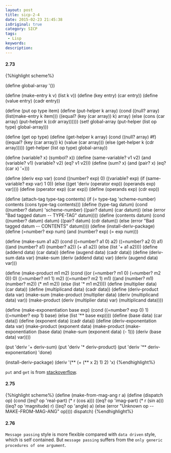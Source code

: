 ```yaml
---
layout: post
title: sicp-2-4
date: 2015-02-23 21:45:38
isOriginal: true
category: SICP
tags:
 - Lisp
keywords: 
description: 
---
```


#### 2.73

{%highlight scheme%}

(define global-array '())

(define (make-entry k v) (list k v))
(define (key entry) (car entry))
(define (value entry) (cadr entry))

(define (put op type item)
  (define (put-helper k array)
    (cond ((null? array) (list(make-entry k item)))
          ((equal? (key (car array)) k) array)
          (else (cons (car array) (put-helper k (cdr array))))))
  (set! global-array (put-helper (list op type) global-array)))

(define (get op type)
  (define (get-helper k array)
    (cond ((null? array) #f)
          ((equal? (key (car array)) k) (value (car array)))
          (else (get-helper k (cdr array)))))
  (get-helper (list op type) global-array))

(define (variable? x) (symbol? x))
(define (same-variable? v1 v2)
  (and (variable? v1) (variable? v2) (eq? v1 v2)))
(define (sum? x)
  (and (pair? x) (eq? (car x) '+)))

(define (deriv exp var)
   (cond ((number? exp) 0)
         ((variable? exp) (if (same-variable? exp var) 1 0))
         (else ((get 'deriv (operator exp)) (operands exp)
                                            var))))
(define (operator exp) (car exp))
(define (operands exp) (cdr exp))

(define (attach-tag type-tag contents)
  (if (= type-tag 'scheme-number)
      contents
      (cons type-tag contents)))
(define (type-tag datum)
  (cond ((number? datum) 'scheme-number)
        ((pair? datum) (car datum))
        (else (error "Bad tagged datum -- TYPE-TAG" datum))))
(define (contents datum)
  (cond ((number? datum) datum)
        ((pair? datum) (cdr datum))
        (else (error "Bad tagged datum -- CONTENTS" datum))))
(define (install-deriv-package)
  (define (=number? exp num)
    (and (number? exp) (= exp num)))

  (define (make-sum a1 a2)
    (cond ((=number? a1 0) a2)
          ((=number? a2 0) a1)
          ((and (number? a1) (number? a2)) (+ a1 a2))
          (else (list '+ a1 a2))))
  (define (addend data) (car data))
  (define (augend data) (cadr data))
  (define (deriv-sum data var)
    (make-sum (deriv (addend data) var)
              (deriv (augend data) var)))

  (define (make-product m1 m2)
    (cond ((or (=number? m1 0) (=number? m2 0)) 0)
          ((=number? m1 1) m2)
          ((=number? m2 1) m1)
          ((and (number? m1) (number? m2)) (* m1 m2))
          (else (list '* m1 m2))))
  (define (multiplier data) (car data))
  (define (multiplicand data) (cadr data))
  (define (deriv-product data var)
    (make-sum
     (make-product (multiplier data)
                   (deriv (multiplicand data) var))
     (make-product (deriv (multiplier data) var)
                   (multiplicand data))))

  (define (make-exponentiation base exp)
    (cond ((=number? exp 0) 1)
          ((=number? exp 1) base)
          (else (list '** base exp))))
  (define (base data) (car data))
  (define (exponent data) (cadr data))
  (define (deriv-exponentation data var)
    (make-product
     (exponent data)
     (make-product
      (make-exponentiation (base data)
                           (make-sum (exponent data) (- 1)))
      (deriv (base data) var))))

  (put 'deriv '+ deriv-sum)
  (put 'deriv '* deriv-product)
  (put 'deriv '** deriv-exponentation)
  'done)

(install-deriv-package)
(deriv '(** (+ (** x 2) 1) 2) 'x)
{%endhighlight%}

`put` and `get` is from [stackoverflow][1].

#### 2.75
{%highlight scheme%}
(define (make-from-mag-ang r a)
  (define (dispatch op)
    (cond ((eq? op 'real-part) (* r (cos a)))
          ((eq? op 'imag-part) (* r (sin a)))
          ((eq? op 'magnitude) r)
          ((eq? op 'angle) a)
          (else
           (error "Unknown op -- MAKE-FROM-MAG-ANG" op))))
  dispatch)
{%endhighlight%}

#### 2.76
`Message passing` style is more flexible compared with  `data driven` style, which is self contained.
But `message passing` suffers from the `only generic procedures of one argument`.


[1]:http://stackoverflow.com/questions/5499005/how-do-i-get-the-functions-put-and-get-in-sicp-scheme-exercise-2-78-and-on
